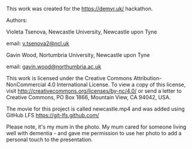 This work was created for the https://demvr.uk/ hackathon.

Authors:

Violeta Tsenova, Newcastle University, Newcastle upon Tyne

email: v.tsenova2@ncl.uk

Gavin Wood, Nortumbria University, Newcastle upon Tyne

email: gavin.wood@northumbria.ac.uk


This work is licensed under the Creative Commons Attribution-NonCommercial 4.0 International License. To view a copy of this license, visit http://creativecommons.org/licenses/by-nc/4.0/ or send a letter to Creative Commons, PO Box 1866, Mountain View, CA 94042, USA.

The movie for this project is called newcastle.mp4 and was added using GitHub LFS
https://git-lfs.github.com/


Please note, it's my mum in the photo. My mum cared for someone living well with dementia - and gave me permission to use her photo to add a personal touch to the presentation. 

